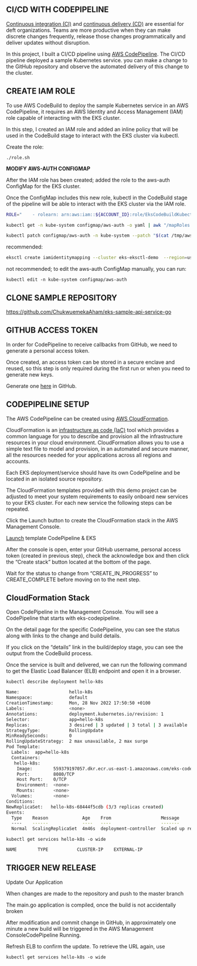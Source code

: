 ## CI/CD WITH CODEPIPELINE

[Continuous integration (CI)](https://aws.amazon.com/devops/continuous-integration/) and [continuous delivery (CD)](https://aws.amazon.com/devops/continuous-delivery/) are essential for deft organizations. Teams are more productive when they can make discrete changes frequently, release those changes programmatically and deliver updates without disruption.

In this project, I built a CI/CD pipeline using [AWS CodePipeline](https://aws.amazon.com/codepipeline/). The CI/CD pipeline deployed a sample Kubernetes service. you can make a change to the GitHub repository and observe the automated delivery of this change to the cluster.

## CREATE IAM ROLE
To use AWS CodeBuild to deploy the sample Kubernetes service in an AWS CodePipeline, it requires an AWS Identity and Access Management (IAM) role capable of interacting with the EKS cluster.

In this step, I created an IAM role and added an inline policy that will be used in the CodeBuild stage to interact with the EKS cluster via kubectl.

Create the role:
```shell
./role.sh
```


**MODIFY AWS-AUTH CONFIGMAP**

After the IAM role has been created; added the role to the aws-auth ConfigMap for the EKS cluster.

Once the ConfigMap includes this new role, kubectl in the CodeBuild stage of the pipeline will be able to interact with the EKS cluster via the IAM role.

```bash
ROLE="    - rolearn: arn:aws:iam::${ACCOUNT_ID}:role/EksCodeBuildKubectlRole\n      username: build\n      groups:\n        - system:masters"

kubectl get -n kube-system configmap/aws-auth -o yaml | awk "/mapRoles: \|/{print;print \"$ROLE\";next}1" > /tmp/aws-auth.yml

kubectl patch configmap/aws-auth -n kube-system --patch "$(cat /tmp/aws-auth.yml)"
```

recommended:  

```bash
eksctl create iamidentitymapping --cluster eks-eksctl-demo  --region=us-east-1 --arn arn:aws:iam::559379197057:role/EksCodeBuildKubectlRole --group system:masters --username admin
```


not recommended; to edit the aws-auth ConfigMap manually, you can run: 

`kubectl edit -n kube-system configmap/aws-auth`


## CLONE SAMPLE REPOSITORY

https://github.com/ChukwuemekaAham/eks-sample-api-service-go

## GITHUB ACCESS TOKEN
In order for CodePipeline to receive callbacks from GitHub, we need to generate a personal access token.

Once created, an access token can be stored in a secure enclave and reused, so this step is only required during the first run or when you need to generate new keys.

Generate one [here](https://github.com/settings/tokens/new) in GitHub.


## CODEPIPELINE SETUP
The AWS CodePipeline can be created using [AWS CloudFormation](https://aws.amazon.com/cloudformation/).

CloudFormation is an [infrastructure as code (IaC)](https://en.wikipedia.org/wiki/Infrastructure_as_Code) tool which provides a common language for you to describe and provision all the infrastructure resources in your cloud environment. CloudFormation allows you to use a simple text file to model and provision, in an automated and secure manner, all the resources needed for your applications across all regions and accounts.

Each EKS deployment/service should have its own CodePipeline and be located in an isolated source repository.

The CloudFormation templates provided with this demo project can be adjusted to meet your system requirements to easily onboard new services to your EKS cluster. For each new service the following steps can be repeated.

Click the Launch button to create the CloudFormation stack in the AWS Management Console.

[Launch](https://us-east-1.console.aws.amazon.com/cloudformation/home?region=us-east-1#/stacks/create/review?stackName=eks-codepipeline&templateURL=https://s3.amazonaws.com/eks-eksctl-demo.com/templates/main/ci-cd-codepipeline.cfn.yml) template CodePipeline & EKS		

After the console is open, enter your GitHub username, personal access token (created in previous step), check the acknowledge box and then click the “Create stack” button located at the bottom of the page.


Wait for the status to change from “CREATE_IN_PROGRESS” to CREATE_COMPLETE before moving on to the next step.

## CloudFormation Stack

Open CodePipeline in the Management Console. You will see a CodePipeline that starts with eks-codepipeline.

On the detail page for the specific CodePipeline, you can see the status along with links to the change and build details.

If you click on the “details” link in the build/deploy stage, you can see the output from the CodeBuild process.


Once the service is built and delivered, we can run the following command to get the Elastic Load Balancer (ELB) endpoint and open it in a browser.

`kubectl describe deployment hello-k8s`

```bash
Name:                   hello-k8s
Namespace:              default
CreationTimestamp:      Mon, 28 Nov 2022 17:50:50 +0100
Labels:                 <none>
Annotations:            deployment.kubernetes.io/revision: 1
Selector:               app=hello-k8s
Replicas:               3 desired | 3 updated | 3 total | 3 available | 0 unavailable
StrategyType:           RollingUpdate
MinReadySeconds:        0
RollingUpdateStrategy:  2 max unavailable, 2 max surge
Pod Template:
  Labels:  app=hello-k8s
  Containers:
   hello-k8s:
    Image:        559379197057.dkr.ecr.us-east-1.amazonaws.com/eks-codepipeline-ecrdockerrepository-gx0cpagckbb9:eks-sample-api-service-go.master..2022-11-28.16.50.15.7c2bc4bf
    Port:         8080/TCP
    Host Port:    0/TCP
    Environment:  <none>
    Mounts:       <none>
  Volumes:        <none>
Conditions:
NewReplicaSet:   hello-k8s-68444f5cdb (3/3 replicas created)
Events:
  Type    Reason             Age    From                   Message
  ----    ------             ----   ----                   -------
  Normal  ScalingReplicaSet  4m46s  deployment-controller  Scaled up replica set hello-k8s-68444f5cdb to 3

```
`kubectl get services hello-k8s -o wide`

```bash
NAME        TYPE           CLUSTER-IP    EXTERNAL-IP                                                               PORT(S)        AGE    SELECTORhello-k8s   LoadBalancer   10.100.142.61   a54abf0f1c3b2482782a697b8fb9e453-1675625062.us-east-1.elb.amazonaws.com   80:31656/TCP   8m5s   app=hello-k8s
```

## TRIGGER NEW RELEASE
Update Our Application

When changes are made to the repository and push to the master branch

The main.go application is compiled, once the build is not accidentally broken

After modification and commit change in GitHub, in approximately one minute a new build will be triggered in the AWS Management ConsoleCodePipeline Running.

Refresh ELB to confirm the update. To retrieve the URL again, use 

`kubectl get services hello-k8s -o wide`


